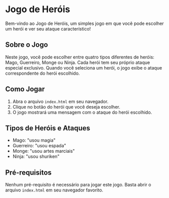 # Jogo de Heróis

Bem-vindo ao Jogo de Heróis, um simples jogo em que você pode escolher um herói e ver seu ataque característico!

## Sobre o Jogo

Neste jogo, você pode escolher entre quatro tipos diferentes de heróis: Mago, Guerreiro, Monge ou Ninja. Cada herói tem seu próprio ataque especial exclusivo. Quando você seleciona um herói, o jogo exibe o ataque correspondente do herói escolhido.

## Como Jogar

1. Abra o arquivo `index.html` em seu navegador.
2. Clique no botão do herói que você deseja escolher.
3. O jogo mostrará uma mensagem com o ataque do herói escolhido.

## Tipos de Heróis e Ataques

- Mago: "usou magia"
- Guerreiro: "usou espada"
- Monge: "usou artes marciais"
- Ninja: "usou shuriken"

## Pré-requisitos

Nenhum pré-requisito é necessário para jogar este jogo. Basta abrir o arquivo `index.html` em seu navegador favorito.


